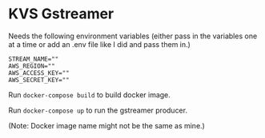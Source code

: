 # KVS Gstreamer


Needs the following environment variables (either pass in the variables one at a time or add an .env file like I did and pass them in.)

```shell
STREAM_NAME=""
AWS_REGION=""
AWS_ACCESS_KEY=""
AWS_SECRET_KEY=""
```

Run `docker-compose build` to build docker image.

Run `docker-compose up` to run the gstreamer producer.

(Note: Docker image name might not be the same as mine.)
